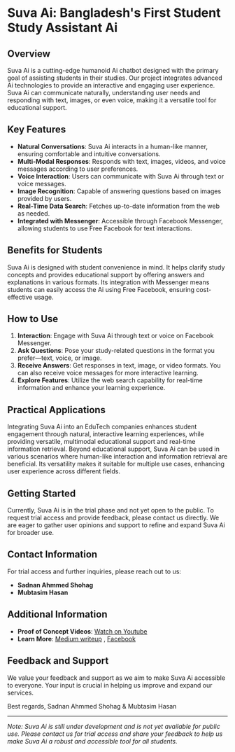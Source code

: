 # Suva Ai: Bangladesh's First Student Study Assistant Ai

## Overview

Suva Ai is a cutting-edge humanoid Ai chatbot designed with the primary goal of assisting students in their studies. Our project integrates advanced Ai technologies to provide an interactive and engaging user experience. Suva Ai can communicate naturally, understanding user needs and responding with text, images, or even voice, making it a versatile tool for educational support.

## Key Features

- **Natural Conversations**: Suva Ai interacts in a human-like manner, ensuring comfortable and intuitive conversations.
- **Multi-Modal Responses**: Responds with text, images, videos, and voice messages according to user preferences.
- **Voice Interaction**: Users can communicate with Suva Ai through text or voice messages.
- **Image Recognition**: Capable of answering questions based on images provided by users.
- **Real-Time Data Search**: Fetches up-to-date information from the web as needed.
- **Integrated with Messenger**: Accessible through Facebook Messenger, allowing students to use Free Facebook for text interactions.

## Benefits for Students

Suva Ai is designed with student convenience in mind. It helps clarify study concepts and provides educational support by offering answers and explanations in various formats. Its integration with Messenger means students can easily access the Ai using Free Facebook, ensuring cost-effective usage.

## How to Use

1. **Interaction**: Engage with Suva Ai through text or voice on Facebook Messenger.
2. **Ask Questions**: Pose your study-related questions in the format you prefer—text, voice, or image.
3. **Receive Answers**: Get responses in text, image, or video formats. You can also receive voice messages for more interactive learning.
4. **Explore Features**: Utilize the web search capability for real-time information and enhance your learning experience.

## Practical Applications

Integrating Suva Ai into an EduTech companies enhances student engagement through natural, interactive learning experiences, while providing versatile, multimodal educational support and real-time information retrieval.
Beyond educational support, Suva Ai can be used in various scenarios where human-like interaction and information retrieval are beneficial. Its versatility makes it suitable for multiple use cases, enhancing user experience across different fields.

## Getting Started

Currently, Suva Ai is in the trial phase and not yet open to the public. To request trial access and provide feedback, please contact us directly. We are eager to gather user opinions and support to refine and expand Suva Ai for broader use.

## Contact Information

For trial access and further inquiries, please reach out to us:

- **Sadnan Ahmmed Shohag**
- **Mubtasim Hasan**

## Additional Information

- **Proof of Concept Videos**: [Watch on Youtube](https://www.youtube.com/@ntfsadnan)
- **Learn More**: [Medium writeup](https://medium.com/@0xntf/suva-ai-bangladeshs-first-humanoid-ai-chatbot-e88fd39ffc1d) , [Facebook](https://www.facebook.com/ntf.sadnan/videos/1171694684208155)

## Feedback and Support

We value your feedback and support as we aim to make Suva Ai accessible to everyone. Your input is crucial in helping us improve and expand our services.

Best regards,
Sadnan Ahmmed Shohag & Mubtasim Hasan

---

*Note: Suva Ai is still under development and is not yet available for public use. Please contact us for trial access and share your feedback to help us make Suva Ai a robust and accessible tool for all students.*
